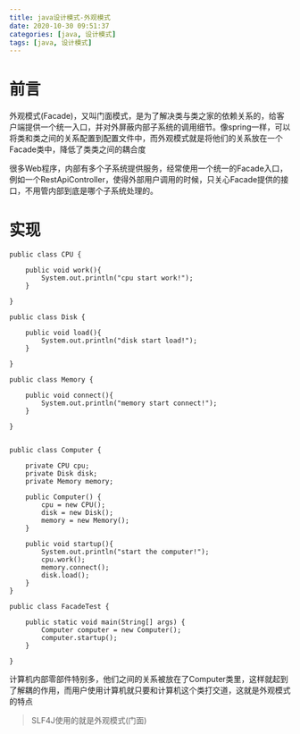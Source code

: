 ```yaml
---
title: java设计模式-外观模式
date: 2020-10-30 09:51:37
categories: [java, 设计模式]
tags: [java, 设计模式]
---
```


# 前言

外观模式(Facade)，又叫门面模式，是为了解决类与类之家的依赖关系的，给客户端提供一个统一入口，并对外屏蔽内部子系统的调用细节。像spring一样，可以将类和类之间的关系配置到配置文件中，而外观模式就是将他们的关系放在一个Facade类中，降低了类类之间的耦合度

很多Web程序，内部有多个子系统提供服务，经常使用一个统一的Facade入口，例如一个RestApiController，使得外部用户调用的时候，只关心Facade提供的接口，不用管内部到底是哪个子系统处理的。

 <!-- more -->

# 实现

```
public class CPU {
    
    public void work(){
        System.out.println("cpu start work!");
    }

}

public class Disk {

    public void load(){
        System.out.println("disk start load!");
    }

}

public class Memory {

    public void connect(){
        System.out.println("memory start connect!");
    }

}


public class Computer {

    private CPU cpu;
    private Disk disk;
    private Memory memory;

    public Computer() {
        cpu = new CPU();
        disk = new Disk();
        memory = new Memory();
    }

    public void startup(){
        System.out.println("start the computer!");
        cpu.work();
        memory.connect();
        disk.load();
    }
}

public class FacadeTest {
    
    public static void main(String[] args) {
        Computer computer = new Computer();
        computer.startup();
    }

}

```

计算机内部零部件特别多，他们之间的关系被放在了Computer类里，这样就起到了解耦的作用，而用户使用计算机就只要和计算机这个类打交道，这就是外观模式的特点

> SLF4J使用的就是外观模式(门面)